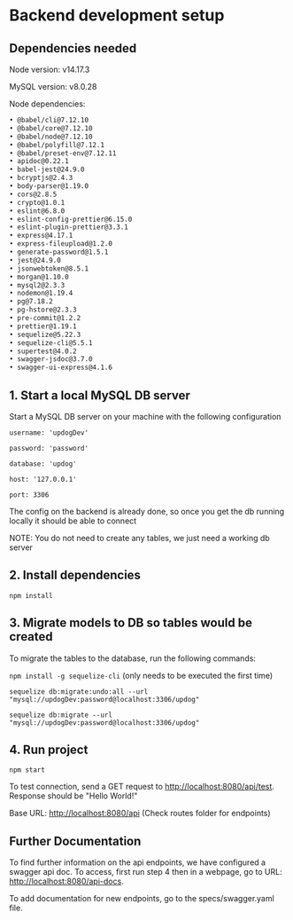 # Backend development setup

## Dependencies needed

Node version: v14.17.3

MySQL version: v8.0.28

Node dependencies:

```md
• @babel/cli@7.12.10
• @babel/core@7.12.10
• @babel/node@7.12.10
• @babel/polyfill@7.12.1
• @babel/preset-env@7.12.11
• apidoc@0.22.1
• babel-jest@24.9.0
• bcryptjs@2.4.3
• body-parser@1.19.0
• cors@2.8.5
• crypto@1.0.1
• eslint@6.8.0
• eslint-config-prettier@6.15.0
• eslint-plugin-prettier@3.3.1
• express@4.17.1
• express-fileupload@1.2.0
• generate-password@1.5.1
• jest@24.9.0
• jsonwebtoken@8.5.1
• morgan@1.10.0
• mysql2@2.3.3
• nodemon@1.19.4
• pg@7.18.2
• pg-hstore@2.3.3
• pre-commit@1.2.2
• prettier@1.19.1
• sequelize@5.22.3
• sequelize-cli@5.5.1
• supertest@4.0.2
• swagger-jsdoc@3.7.0
• swagger-ui-express@4.1.6
```

## 1. Start a local MySQL DB server

Start a MySQL DB server on your machine with the following configuration

`username: 'updogDev'`

`password: 'password'`

`database: 'updog'`

`host: '127.0.0.1'`

`port: 3306`

The config on the backend is already done, so once you get the db running locally it should be able to connect

NOTE: You do not need to create any tables, we just need a working db server

## 2. Install dependencies

`npm install`

## 3. Migrate models to DB so tables would be created

To migrate the tables to the database, run the following commands:

`npm install -g sequelize-cli` (only needs to be executed the first time)

`sequelize db:migrate:undo:all --url "mysql://updogDev:password@localhost:3306/updog"`

`sequelize db:migrate --url "mysql://updogDev:password@localhost:3306/updog"`

## 4. Run project

`npm start`

To test connection, send a GET request to <http://localhost:8080/api/test>. Response should be "Hello World!"

Base URL: <http://localhost:8080/api> (Check routes folder for endpoints)

## Further Documentation

To find further information on the api endpoints, we have configured a swagger api doc. To access, first run step 4 then
in a webpage, go to URL: <http://localhost:8080/api-docs>.

To add documentation for new endpoints, go to the specs/swagger.yaml file.

